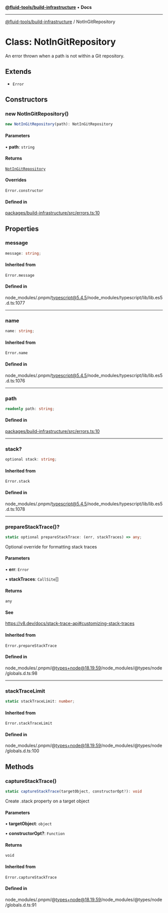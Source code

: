 [**@fluid-tools/build-infrastructure**](../README.md) • **Docs**

***

[@fluid-tools/build-infrastructure](../README.md) / NotInGitRepository

# Class: NotInGitRepository

An error thrown when a path is not within a Git repository.

## Extends

- `Error`

## Constructors

### new NotInGitRepository()

```ts
new NotInGitRepository(path): NotInGitRepository
```

#### Parameters

• **path**: `string`

#### Returns

[`NotInGitRepository`](NotInGitRepository.md)

#### Overrides

`Error.constructor`

#### Defined in

[packages/build-infrastructure/src/errors.ts:10](https://github.com/microsoft/FluidFramework/blob/main/build-tools/packages/build-infrastructure/src/errors.ts#L10)

## Properties

### message

```ts
message: string;
```

#### Inherited from

`Error.message`

#### Defined in

node\_modules/.pnpm/typescript@5.4.5/node\_modules/typescript/lib/lib.es5.d.ts:1077

***

### name

```ts
name: string;
```

#### Inherited from

`Error.name`

#### Defined in

node\_modules/.pnpm/typescript@5.4.5/node\_modules/typescript/lib/lib.es5.d.ts:1076

***

### path

```ts
readonly path: string;
```

#### Defined in

[packages/build-infrastructure/src/errors.ts:10](https://github.com/microsoft/FluidFramework/blob/main/build-tools/packages/build-infrastructure/src/errors.ts#L10)

***

### stack?

```ts
optional stack: string;
```

#### Inherited from

`Error.stack`

#### Defined in

node\_modules/.pnpm/typescript@5.4.5/node\_modules/typescript/lib/lib.es5.d.ts:1078

***

### prepareStackTrace()?

```ts
static optional prepareStackTrace: (err, stackTraces) => any;
```

Optional override for formatting stack traces

#### Parameters

• **err**: `Error`

• **stackTraces**: `CallSite`[]

#### Returns

`any`

#### See

https://v8.dev/docs/stack-trace-api#customizing-stack-traces

#### Inherited from

`Error.prepareStackTrace`

#### Defined in

node\_modules/.pnpm/@types+node@18.19.59/node\_modules/@types/node/globals.d.ts:98

***

### stackTraceLimit

```ts
static stackTraceLimit: number;
```

#### Inherited from

`Error.stackTraceLimit`

#### Defined in

node\_modules/.pnpm/@types+node@18.19.59/node\_modules/@types/node/globals.d.ts:100

## Methods

### captureStackTrace()

```ts
static captureStackTrace(targetObject, constructorOpt?): void
```

Create .stack property on a target object

#### Parameters

• **targetObject**: `object`

• **constructorOpt?**: `Function`

#### Returns

`void`

#### Inherited from

`Error.captureStackTrace`

#### Defined in

node\_modules/.pnpm/@types+node@18.19.59/node\_modules/@types/node/globals.d.ts:91
